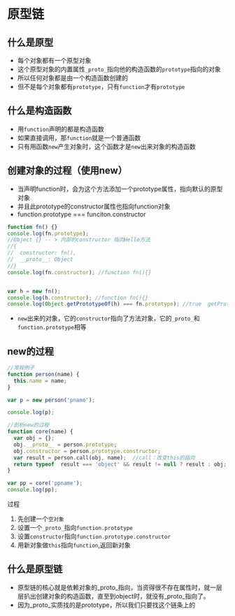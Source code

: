 # 原型链
## 什么是原型
- 每个对象都有一个原型对象
- 这个原型对象的内置属性`_proto_`指向他的构造函数的`prototype`指向的对象
- 所以任何对象都是由一个构造函数创建的
- 但不是每个对象都有`prototype`，只有`function`才有`prototype`
 
## 什么是构造函数
 - 用`function`声明的都是构造函数
 - 如果直接调用，那`function`就是一个普通函数
 - 只有用函数`new`产生对象时，这个函数才是`new`出来对象的构造函数

## 创建对象的过程（使用new）
- 当声明function时，会为这个方法添加一个prototype属性，指向默认的原型对象
- 并且此prototype的constructor属性也指向function对象
- function.prototype === funciton.constructor
```js
function fn() {}
console.log(fn.prototype);
//Object {} -- > 内部的constructor 指向Hello方法
//{
//  constructor: fn(),
//  __proto__: Object
//}
console.log(fn.constructor); //function fn(){}


var h = new fn();
console.log(h.constructor); //function fn(){}
console.log(Object.getPrototypeOf(h) === fn.prototype); //true  getPrototypeOf()获取_proto_
```
- `new`出来的对象，它的`constructor`指向了方法对象，它的`_proto_`和`function.prototype`相等

## new的过程
```js
//常规例子
function person(name) {
  this.name = name;
}

var p = new person('pname');

console.log(p);

//剖析new的过程
function core(name) {
  var obj = {};
  obj.__proto__ = person.prototype;
  obj.constructor = person.prototype.constructor;
  var result = person.call(obj, name);  //call：改变this的指向
  return typeof  result === 'object' && result != null ? result : obj;
}

var pp = core('ppname');
console.log(pp);
```
过程
1. 先创建一个`空对象`
2. 设置一个`_proto_`指向`function.prototype`
3. 设置`constructor`指向`function.prototype.constructor`
4. 用新对象做`this`指向`function`,返回新对象

## 什么是原型链
- 原型链的核心就是依赖对象的_proto_指向，当资得很不存在属性时，就一层层扒出创建对象的构造函数，直至到object时，就没有_proto_指向了。
- 因为_proto_实质找的是prototype，所以我们只要找这个链条上的
